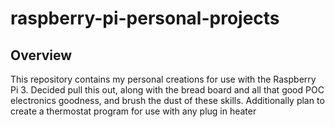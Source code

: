 # raspberry-pi-personal-projects
## Overview
This repository contains my personal creations for use with the Raspberry Pi 3. Decided pull this out,
along with the bread board and all that good POC electronics goodness, and brush the dust of these skills.
Additionally plan to create a thermostat program for use with any plug in heater

